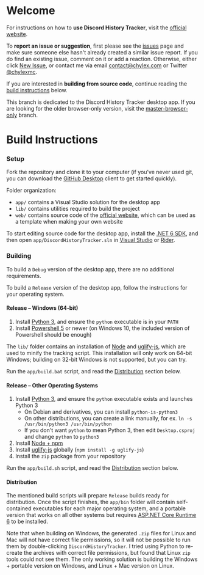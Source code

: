 # Welcome

For instructions on how to **use Discord History Tracker**, visit the [official website](https://dht.chylex.com).

To **report an issue or suggestion**, first please see the [issues](https://github.com/chylex/Discord-History-Tracker/issues) page and make sure someone else hasn't already created a similar issue report. If you do find an existing issue, comment on it or add a reaction. Otherwise, either click [New Issue](https://github.com/chylex/Discord-History-Tracker/issues/new), or contact me via email [contact@chylex.com](mailto:contact@chylex.com) or Twitter [@chylexmc](https://twitter.com/chylexmc).

If you are interested in **building from source code**, continue reading the [build instructions](#Build-Instructions) below.

This branch is dedicated to the Discord History Tracker desktop app. If you are looking for the older browser-only version, visit the [master-browser-only](https://github.com/chylex/Discord-History-Tracker/tree/master-browser-only) branch.

# Build Instructions

### Setup

Fork the repository and clone it to your computer (if you've never used git, you can download the [GitHub Desktop](https://desktop.github.com) client to get started quickly).

Folder organization:
* `app/` contains a Visual Studio solution for the desktop app
* `lib/` contains utilities required to build the project
* `web/` contains source code of the [official website](https://dht.chylex.com), which can be used as a template when making your own website

To start editing source code for the desktop app, install the [.NET 6 SDK](https://dotnet.microsoft.com/en-us/download/dotnet/6.0), and then open `app/DiscordHistoryTracker.sln` in [Visual Studio](https://visualstudio.microsoft.com/downloads/) or [Rider](https://www.jetbrains.com/rider/).

### Building

To build a `Debug` version of the desktop app, there are no additional requirements.

To build a `Release` version of the desktop app, follow the instructions for your operating system.

#### Release – Windows (64-bit)

1. Install [Python 3](https://www.python.org/downloads), and ensure the `python` executable is in your `PATH`
2. Install [Powershell 5](https://docs.microsoft.com/en-us/powershell/scripting/install/installing-powershell-on-windows) or newer (on Windows 10, the included version of Powershell should be enough)

The `lib/` folder contains an installation of [Node](https://nodejs.org/en) and [uglify-js](https://www.npmjs.com/package/uglify-js), which are used to minify the tracking script. This installation will only work on 64-bit Windows; building on 32-bit Windows is not supported, but you can try.

Run the `app/build.bat` script, and read the [Distribution](#distribution) section below.

#### Release – Other Operating Systems

1. Install [Python 3](https://www.python.org/downloads), and ensure the `python` executable exists and launches Python 3
   - On Debian and derivatives, you can install `python-is-python3`
   - On other distributions, you can create a link manually, for ex. `ln -s /usr/bin/python3 /usr/bin/python`
   - If you don't want `python` to mean Python 3, then edit `Desktop.csproj` and change `python` to `python3`
2. Install [Node + npm](https://nodejs.org/en)
3. Install [uglify-js](https://www.npmjs.com/package/uglify-js) globally (`npm install -g uglify-js`)
4. Install the `zip` package from your repository

Run the `app/build.sh` script, and read the [Distribution](#distribution) section below.

#### Distribution

The mentioned build scripts will prepare `Release` builds ready for distribution. Once the script finishes, the `app/bin` folder will contain self-contained executables for each major operating system, and a portable version that works on all other systems but requires [ASP.NET Core Runtime 6](https://dotnet.microsoft.com/en-us/download/dotnet/6.0) to be installed.

Note that when building on Windows, the generated `.zip` files for Linux and Mac will not have correct file permissions, so it will not be possible to run them by double-clicking `DiscordHistoryTracker`. I tried using Python to re-create the archives with correct file permissions, but found that Linux `zip` tools could not see them. The only working solution is building the Windows + portable version on Windows, and Linux + Mac version on Linux.
